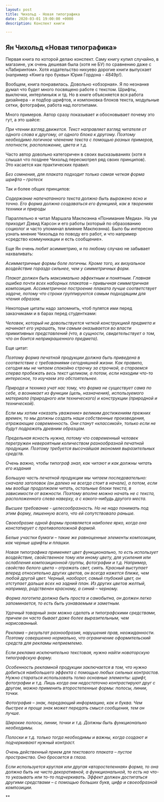 ```yaml
---
layout: post
title: Чихольд - Новая типографика
date: 2020-03-01 19:00:00 +0000
description: Конспект книги

---
```

## Ян Чихольд «Новая типографика»

Первая книга по которой делаю конспект. Саму книгу купил случайно, в магазине, уж очень дешевая была (хотя не БУ) по сравнению даже с «Лабиринтом». Хотя издательство нихуево дорогие книги выпускает (например «Книга про буквы» Юрия Гордона - 4849р!).

Вообщем, книга понравилась. Довольно «обзорная». Я по незнанке думал что будет много посвящено работе с текстом. Шрифты, выключки, интерлиньяж и тд.
Но в книге объясняется вся работа дизайнера - и подбор шрифтов, и компоновка блоков текста, модульные сетки, фотографии, работа над логотипами.  

Много примеров. Автор сразу показывает и обосновывает почему это гут, а это шайсе:  

*При чтении взгляд движется. Текст направляет взгляд читателя от одного слова к другому, от одного блока к другому. Поэтому необходимо логичное членение текста с помощью разных примеров, плотности, расположение, цвета и т.д.*

Часто автор довольно категоричен в своих высказываниях (хотя я слышал что позднее Чихольд пересмотрел ряд своих принципов).  
Это касается как практических правил:

*Без сомнения, для плаката подходит только самая четкая форма шрифта – гротеск*
  
Так и более общих принципов:

*Содержание напечатанного текста должно быть выражено ясно и точно. Его форма должна создаваться его функцией, как в творениях техники и природы*

Параллельно я читал Маршала Маклюэнна «Понимание Медиа». На ум приходит Дэвид Карсон и его работы (который по образованию социолог и часто упоминал влияние Маклюэнна). Было бы интересно узнать мнение Чихольда по поводу его работ, и что например «средство коммуникации и есть сообщение».

Еще Ян очень любит асимметрию, и по любому случаю не забывает нахваливать:

*Асимметричные формы боле логичны. Кроме того, их визуальное воздействие гораздо сильнее, чем у симметричных форм.*

*Плакат должен быть максимально эффектным и понятным. Главная ошибка почти всех наборных плакатов – привычная симметричная композиция. Ассиметричное построение плаката лучше соответствует задаче, потому что строки группируются самым подходящим для чтения образом.*

Некоторые цитаты надо запомнить, чтоб пулятся ими перед заказчиками и в барах перед студентками:

*Человек, который не довольствуется четкой конструкцией предмета и начинает его украшать, тем самым оказывается во власти примитивных представлений (что, в сущности, свидетельствует о том, что он боится неприкрашенного предмета).*

Еще цитат:

*Поэтому форма печатной продукции должна быть приведена в соответствие с требованиями сегодняшней жизни. Как правило, сегодня мы не читаем спокойно строчку за строчкой, а стараемся сперва пробежать весь текст целиком, а потом, если находим что-то интересное, то изучаем это обстоятельнее.*

*Природа и техника учат нас тому, что форма не существует сама по себе, а возникает из функции (цель, назначения), используемого материала (природного или технического) и конструкции (природной и технической).*

*Если мы хотим «оказать уважение» великим достижениям прежних времен, то мы должны создать наши собственные произведения, отражающие современность. Они станут «классикой», только если не будут подражать древним образцам.*

*Предельная ясность нужна, потому что современный человек перегружен невероятным количеством разнообразной печатной продукции. Поэтому требуется высочайшая экономия выразительных средств.*

*Очень важно, чтобы типограф знал, как читают и как должны читать его издания*

*Большую часть печатной продукции мы читаем последовательно: сначала заголовок (он далеко не всегда стоит в начале), а потом, если мы вообще продолжаем читать, остальные блоки текста, в зависимости от важности. Поэтому вполне можно начать не с текста, расположенного слева наверху, а с какого-нибудь другого места.*

*Высшее требование - целесообразность. Но не надо понимать под этим форму, лишенную всего, что ей сопутствовало раньше.*

*Своеобразие одной формы проявляется наиболее ярко, когда она констатирует с противоположной формой.*

*Белые участки бумаги – такие же равноценные элементы композиции, как черные шрифты и плашки.*

*Новая типографика применяет цвет функционально, то есть использует воздействие, свойственное тому или иному цвету, для усиления или ослабления композиционной группы, фотографии и т.д. Например, свойство белого цвета – отражать свет, сиять. Красный выступает вперед относительно других цветов, он всегда кажется ближе, чем любой другой цвет. Черный, наоборот, самый глубокий цвет, он отступает дальше всех на задний план. Из других цветов желтый, например, родственен красному, а синий – черному.*

*Форма логотипа должна быть проста и самобытна, он должен легко запоминается, то есть быть узнаваемым и заметным.*

*Удачный товарный знак можно сделать и типографскими средствами, причем он часто бывает даже более выразительным, чем нарисованный.*

*Реклама – результат разнообразия, нарушения прав, неожиданности. Поэтому совершенно нормально, что ограничение оформительский средств для рекламы неприемлемо.*

*Если реклама исключительно текстовая, нужно найти новаторскую типографскую форму.*

*Особенность рекламной продукции заключается в том, что нужно добиться наибольшего эффекта с помощью любых сильных контрастов. Нужно стараться использовать толко основные элементы: шрифт, фотографии и т.д. Лишь когда они недостаточно контрастируют друг с другом, можно применить второстепенные формы: полосы, линии, точки.*

*Фотография – знак, передающий информацию, как и буква. Чем быстрее и проще знак может передать смысл сообщения, тем он лучше.*

*Широкие полосы, линии, точки и т.д. Должны быть функционально необходимы.*

*Полоски и т.д. только тогда необходимы и важны, когда создают и подчеркивают нужный контраст.*

*Очень действенный прием для текстового плаката – пустое пространство. Оно бросается в глаза.*

*Если используется круглая или другая «второстепенная» форма, то она должна быть не чисто декоративной, а функциональной, то есть на что-то указывать или то-то подчеркивать. Эффект должен достигаться другими средствами – с помощью больших букв, цифр и своеобразной композиции.*

**
